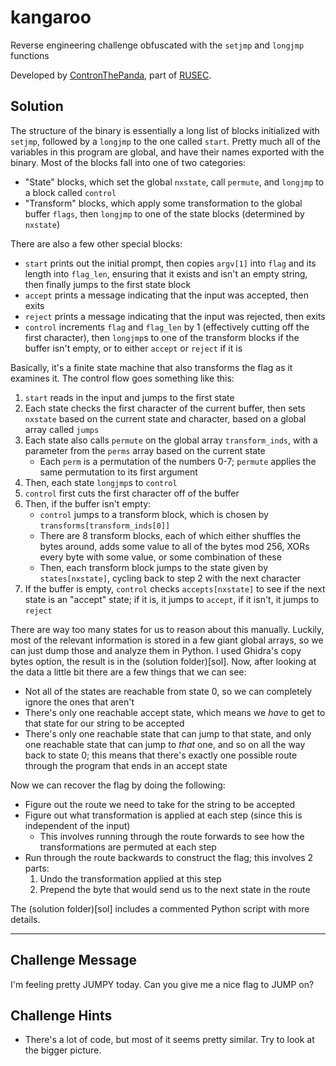 # kangaroo

Reverse engineering challenge obfuscated with the `setjmp` and `longjmp` functions

Developed by [ContronThePanda](https://github.com/PAndaContron), part of [RUSEC](https://rusec.github.io/).

## Solution

The structure of the binary is essentially a long list of blocks initialized with `setjmp`,
followed by a `longjmp` to the one called `start`.
Pretty much all of the variables in this program are global, and have their names exported with the binary.
Most of the blocks fall into one of two categories:

* "State" blocks, which set the global `nxstate`, call `permute`, and `longjmp` to a block called `control`
* "Transform" blocks, which apply some transformation to the global buffer `flags`, then `longjmp` to one of the state blocks (determined by `nxstate`)

There are also a few other special blocks:

* `start` prints out the initial prompt, then copies `argv[1]` into `flag` and its length into `flag_len`, ensuring that it exists and isn't an empty string,
then finally jumps to the first state block
* `accept` prints a message indicating that the input was accepted, then exits
* `reject` prints a message indicating that the input was rejected, then exits
* `control` increments `flag` and `flag_len` by 1 (effectively cutting off the first character),
then `longjmp`s to one of the transform blocks if the buffer isn't empty,
or to either `accept` or `reject` if it is

Basically, it's a finite state machine that also transforms the flag as it examines it.
The control flow goes something like this:

1. `start` reads in the input and jumps to the first state
2. Each state checks the first character of the current buffer, then sets `nxstate` based on the current state and character,
based on a global array called `jumps`
3. Each state also calls `permute` on the global array `transform_inds`, with a parameter from the `perms` array based on the current state
    * Each `perm` is a permutation of the numbers 0-7; `permute` applies the same permutation to its first argument
4. Then, each state `longjmp`s to `control`
5. `control` first cuts the first character off of the buffer
6. Then, if the buffer isn't empty:
    * `control` jumps to a transform block, which is chosen by `transforms[transform_inds[0]]`
    * There are 8 transform blocks, each of which either shuffles the bytes around, adds some value to all of the bytes mod 256,
    XORs every byte with some value, or some combination of these
    * Then, each transform block jumps to the state given by `states[nxstate]`, cycling back to step 2 with the next character
7. If the buffer is empty, `control` checks `accepts[nxstate]` to see if the next state is an "accept" state;
if it is, it jumps to `accept`, if it isn't, it jumps to `reject`

There are way too many states for us to reason about this manually.
Luckily, most of the relevant information is stored in a few giant global arrays, so we can just dump those and analyze them in Python.
I used Ghidra's copy bytes option, the result is in the (solution folder)[sol].
Now, after looking at the data a little bit there are a few things that we can see:

* Not all of the states are reachable from state 0, so we can completely ignore the ones that aren't
* There's only one reachable accept state, which means we *have* to get to that state for our string to be accepted
* There's only one reachable state that can jump to that state, and only one reachable state that can jump to *that* one,
and so on all the way back to state 0; this means that there's exactly one possible route through the program that ends in an accept state

Now we can recover the flag by doing the following:

* Figure out the route we need to take for the string to be accepted
* Figure out what transformation is applied at each step (since this is independent of the input)
    * This involves running through the route forwards to see how the transformations are permuted at each step
* Run through the route backwards to construct the flag; this involves 2 parts:
    1. Undo the transformation applied at this step
    2. Prepend the byte that would send us to the next state in the route

The (solution folder)[sol] includes a commented Python script with more details.

---

## Challenge Message

I'm feeling pretty JUMPY today. Can you give me a nice flag to JUMP on?

## Challenge Hints

* There's a lot of code, but most of it seems pretty similar. Try to look at the bigger picture.

